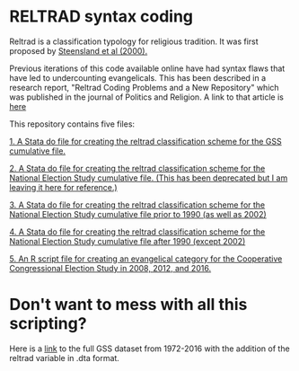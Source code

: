 # RELTRAD syntax coding

Reltrad is a classification typology for religious tradition. It was first proposed by [Steensland et al (2000).](https://academic.oup.com/sf/article/79/1/291/2233984/The-Measure-of-American-Religion-Toward-Improving) 

Previous iterations of this code available online have had syntax flaws that have led to undercounting evangelicals. This has been described in a research report, "Reltrad Coding Problems and a New Repository" which was published in the journal of Politics and Religion. A link to that article is [here](http://journals.cambridge.org/action/displayAbstract?fromPage=online&aid=10079234) 

This repository contains five files: 

[1. A Stata do file for creating the reltrad classification scheme for the GSS cumulative file.](https://github.com/ryanburge/reltrad/blob/master/Stata_Coding_GSS) 

[2. A Stata do file for creating the reltrad classification scheme for the National Election Study cumulative file. (This has been deprecated but I am leaving it here for reference.)](https://github.com/ryanburge/reltrad/blob/master/Stata_Coding_NES)

[3. A Stata do file for creating the reltrad classification scheme for the National Election Study cumulative file prior to 1990 (as well as 2002)](https://github.com/ryanburge/reltrad/blob/master/NES_Prior_to_1990)

[4. A Stata do file for creating the reltrad classification scheme for the National Election Study cumulative file after 1990 (except 2002)](https://github.com/ryanburge/reltrad/blob/master/NES_1990_Present)

[5. An R script file for creating an evangelical category for the Cooperative Congressional Election Study in 2008, 2012, and 2016.](https://github.com/ryanburge/reltrad/blob/master/cces.R)

# Don't want to mess with all this scripting? 

Here is a [link](https://goo.gl/gh87Jn) to the full GSS dataset from 1972-2016 with the addition of the reltrad variable in .dta format. 




